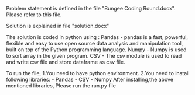 Problem statement is defined in the file "Bungee Coding Round.docx". Please refer to this file. 

Solution is explained in file "solution.docx"

The solution is coded in python using :
Pandas - pandas is a fast, powerful, flexible and easy to use open source data analysis and manipulation tool,
built on top of the Python programming language.
Numpy - Numpy is used to sort array in the given program.
CSV - The csv module is used to read and write csv file and store dataframe as csv file.

To run the file,
1.You need to have python environment.
2.You need to install following libraries:
    -  Pandas
    -  CSV
    -  Numpy
After installing,the above mentioned libraries,
Please run the run.py file
